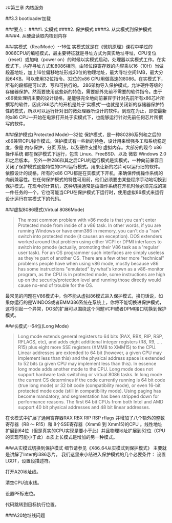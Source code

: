 z#第三章 内核服务

##3.3 bootloader加载

###要点：
####1. 实模式 
####2. 保护模式
####3. 从实模式到保护模式
####4. 从硬盘读取内核到内存


###实模式（RealMode）--16位
实模式就是在《微机原理》课程中学过的8086CPU的编程模式，最主要特征就是寻址方式为真实地址寻址，CPU复位（reset）或加电（power on）的时候以实模式启动，处理器以实模式工作。在实模式下，内存寻址方式和8086相同，由16位段寄存器的内容乘以16（10H）当做段基地址，加上16位偏移地址形成20位的物理地址，最大寻址空间1MB，最大分段64KB。可以使用32位指令。32位的x86 CPU用做高速的8086。在实模式下，所有的段都是可以读、写和可执行的。
286架构导入保护模式，允许硬件等级的存储器保护。然而要使用这些新的特色，需要额外先前不需要的软件指令。由于x86微处理机主要的设计规格，是能够完全地向前兼容于针对先前所有x86芯片所撰写的软件，因此286芯片的开机是处于'实模式'—也就是关闭新的存储器保护特性的模式，所以可以运行针对旧的微处理器所设计的软件。到现在为止，即使最新的x86 CPU一开始在电源打开处于实模式下，也能够运行针对先前任何芯片所撰写的软件。


###保护模式(Protected Mode)--32位
保护模式，是一种80286系列和之后的x86兼容CPU操作模式。保护模式有一些新的特色，设计用来增强多工和系统稳定度，像是 内存保护，分页 系统，以及硬件支援的 虚拟内存。大部分的现今 x86 操作系统 都在保护模式下运行，包含 Linux、FreeBSD、以及 微软 Windows 2.0 和之后版本。
另外一种286和其之后CPU的运行模式是实模式，一种向前兼容且关闭了保护模式这些特性的CPU运行模式。用来让新的芯片可以运行旧的软件。依照设计的规格，所有的x86 CPU都是在实模式下开机，来确保传统操作系统的向前兼容性。在任何保护模式的特性可用前，他们必须要由某些程序手动地切换到保护模式。在现今的计算机，这种切换通常是由操作系统在开机时候必须完成的第一件任务的一个。它也可能当CPU在保护模式下运行时，使用虚拟86模式来运行设计运行在实模式下的代码。



###虚拟8086模式(Virtual 8086Mode)

>The most common problem with v86 mode is that you can't enter Protected mode from inside of a v86 task. In other words, if you are running Windows or have emm386 in memory, you can't do a "raw" switch into protected mode (it causes an exception). DOS extenders worked around that problem using either VCPI or DPMI interfaces to switch into pmode (actually, promoting their V86 task as a 'regular' user task). For an OS programmer such interfaces are simply useless as they're part of another OS.
>There are a few other more "technical" problems people have when using v86 mode, mostly because v86 has some instructions "emulated" by what's known as a v86-monitor program, as the CPU is in protected mode, some instructions are high up on the security/protection level and running those directly would cause no-end of trouble for the OS.

最常见的问题在V86模式中，你不能从虚拟86模式进入保护模式，换句话说，如果你运行的是WINDOS或者EMM386系统在系统上，你将不能切换进保护模式，这将引起一个异常，DOS的扩展可以围绕这个问题VCPI或者DPMI接口切换到保护模式。


###长模式--64位(Long Mode)

>Long mode extends general registers to 64 bits (RAX, RBX, RIP, RSP, RFLAGS, etc), and adds eight additional integer registers (R8, R9, ..., R15) plus eight more SSE registers (XMM8 to XMM15) to the CPU. Linear addresses are extended to 64 bit (however, a given CPU may implement less than this) and the physical address space is extended to 52 bits (a given CPU may implement less than this). In essence long mode adds another mode to the CPU.
>Long mode does not support hardware task switching or virtual 8086 tasks. In long mode the current CS determines if the code currently running is 64 bit code (true long mode) or 32 bit code (compatibility mode), or even 16-bit protected mode code (still in compatibility mode). Using paging has become mandatory, and segmentation has been stripped down for performance reasons.
>The first 64 bit CPUs from both Intel and AMD support 40 bit physical addresses and 48 bit linear addresses.

在长模式中扩展了通用寄存器RAX RBX RIP RSP rflags 并增加了八个额外的整数寄存器（R8 ～ R15）和 8个SSE寄存器（Xmm8 到
Xmm15)的CPU 。线性地址扩展到64位（但是真实的CPU实现是要小于此）并且物理地址扩展到52位（CPU的实现可能小于此）本质上长模式是增加的另一种模式。

###从实模式切换到保护模式
细节请参见《X86_64从实模式到保护模式》 主要就是讲解了Inter的i386芯片。
我们这里来小结进入保护模式的几个必要条件：
设置LGDT，设置段描述符。

打开A20地址线。

清空CPU流水线。

设置PE标志位。

代码跳转到目标执行位置。


###A20地址线问题


